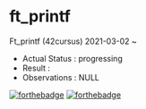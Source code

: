 # ft_printf
Ft_printf (42cursus) 2021-03-02 ~

- Actual Status : progressing
- Result        : 
- Observations : NULL

[![forthebadge](https://forthebadge.com/images/badges/made-with-c.svg)](https://forthebadge.com)
[![forthebadge](https://forthebadge.com/images/badges/built-with-love.svg)](https://forthebadge.com)